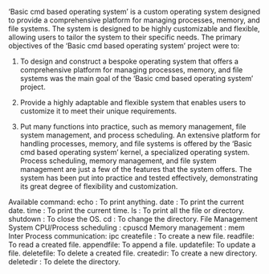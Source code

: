 ‘Basic cmd based operating system’ is a custom operating system designed to provide a comprehensive platform for managing processes, memory, and file systems. The system is designed to be highly customizable and flexible, allowing users to tailor the system to their specific needs.
The primary objectives of the ‘Basic cmd based operating system’ project were to:
1.	To design and construct a bespoke operating system that offers a comprehensive platform for managing processes, memory, and file systems was the main goal of the ‘Basic cmd based operating system’ project.

2. Provide a highly adaptable and flexible system that enables users to customize it to meet their unique requirements. 

3. Put many functions into practice, such as memory management, file system management, and process scheduling.
An extensive platform for handling processes, memory, and file systems is offered by the ‘Basic cmd based operating system’ kernel, a specialized operating system. Process scheduling, memory management, and file system management are just a few of the features that the system offers. The system has been put into practice and tested effectively, demonstrating its great degree of flexibility and customization.

Available command:
echo : To print anything.
 date : To print the current date.
 time : To print the current time.
 ls : To print all the file or directory.
 shutdown : To close the OS.
 cd : To change the directory.
 File Management System
CPU/Process scheduling : cpuscd
Memory management : mem
Inter Process communication: ipc
createfile : To create a new file.
readfile: To read a created file.
appendfile: To append a file.
updatefile: To update a file.
deletefile: To delete a created file.
createdir: To create a new directory.
deletedir : To delete the directory.



